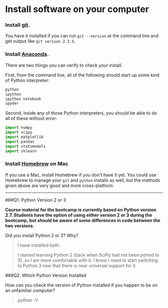 # Install software on your computer


### Install [git](http://git-scm.com/).

You have it installed if you can run `git --version` at the command
line and get output like `git version 2.3.5`.


### Install [Anaconda](http://continuum.io/downloads).

There are two things you can verify to check your install.

First, from the command line, all of the following should start up
some kind of Python interpreter:

```bash
python
ipython
ipython notebook
spyder
```

Second, inside any of those Python interpreters, you should be able to
do all of these without error:

```python
import numpy
import scipy
import matplotlib
import pandas
import statsmodels
import sklearn
```

### Install [Homebrew](http://brew.sh/) on Mac

If you use a Mac, install Homebrew if you don't
have it yet. You could use Homebrew to manage your `git` and `python`
installs as well, but the methods given above are very good and more
cross-platform.

---

###Q1. Python Version 2 or 3

**Course material for the bootcamp is currently based on Python version 2.7. Students have the option of using either version 2 or 3 during the bootcamp, but should be aware of some differences in code between the two versions.**  

Did you install Python 2 or 3? Why?  

> I have installed both.
> 
> I started learning Python 2 (back when SciPy had not been ported to 3), so I am more comfortable with it.
I know I need to start switching to Python 3 now that there is near universal support for it.


###Q2. Which Python Version Installed   

How can you check the version of Python installed if you happen to be on an unfamiliar computer?

> python -V

 


